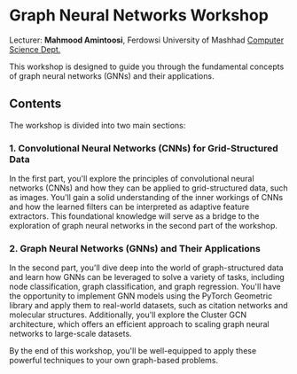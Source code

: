 # Graph Neural Networks Workshop

Lecturer: **Mahmood Amintoosi**, Ferdowsi University of Mashhad [Computer Science Dept.](https://fumcs.github.io/)

This workshop is designed to guide you through the fundamental concepts of graph neural networks (GNNs) and their applications.

## Contents

The workshop is divided into two main sections:

### 1. Convolutional Neural Networks (CNNs) for Grid-Structured Data

In the first part, you'll explore the principles of convolutional neural networks (CNNs) and how they can be applied to grid-structured data, such as images. You'll gain a solid understanding of the inner workings of CNNs and how the learned filters can be interpreted as adaptive feature extractors. This foundational knowledge will serve as a bridge to the exploration of graph neural networks in the second part of the workshop.

### 2. Graph Neural Networks (GNNs) and Their Applications

In the second part, you'll dive deep into the world of graph-structured data and learn how GNNs can be leveraged to solve a variety of tasks, including node classification, graph classification, and graph regression. You'll have the opportunity to implement GNN models using the PyTorch Geometric library and apply them to real-world datasets, such as citation networks and molecular structures. Additionally, you'll explore the Cluster GCN architecture, which offers an efficient approach to scaling graph neural networks to large-scale datasets.

By the end of this workshop, you'll be well-equipped to apply these powerful techniques to your own graph-based problems.
